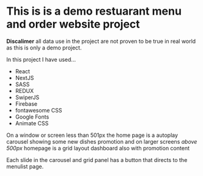 # This is is a demo restuarant menu and order website project

**Discalimer** all data use in the project are not proven to be true in real world as this is only a demo project.

In this project I have used...

- React
- NextJS
- SASS
- REDUX
- SwiperJS
- Firebase
- fontawesome CSS
- Google Fonts
- Animate CSS

On a window or screen less than 501px the home page is a autoplay carousel showing some new dishes promotion and on larger screens _above 500px_ homepage is a grid layout dashboard also with promotion content

Each slide in the carousel and grid panel has a button that directs to the menulist page.
